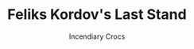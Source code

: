 ---
media: "images/art/incendiarycrocs/feliks_kordov.png"
title: Feliks Kordov's Last Stand
author: [Incendiary Crocs]
desc: Soviet Marine Feliks Kordov meets his fate at the hands of an NTSO.
---